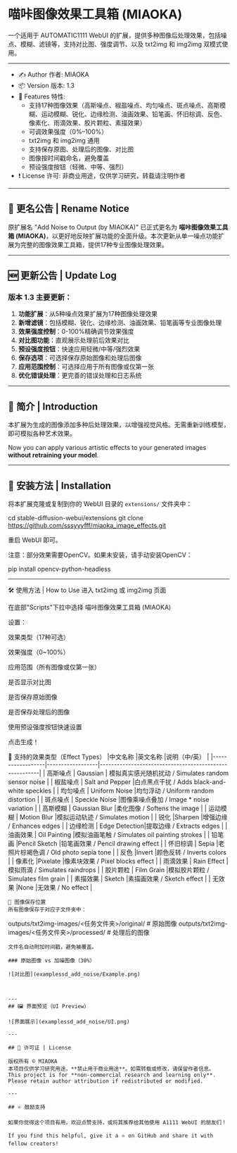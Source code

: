 # 喵咔图像效果工具箱 (MIAOKA)

一个适用于 AUTOMATIC1111 WebUI 的扩展，提供多种图像后处理效果，包括噪点、模糊、滤镜等，支持对比图、强度调节、以及 txt2img 和 img2img 双模式使用。

---

- ✍️ Author 作者: MIAOKA  
- 📦 Version 版本: 1.3  
- 🧪 Features 特性:
  - 支持17种图像效果（高斯噪点、椒盐噪点、均匀噪点、斑点噪点、高斯模糊、运动模糊、锐化、边缘检测、油画效果、铅笔画、怀旧棕调、反色、像素化、雨滴效果、胶片颗粒、素描效果）
  - 可调效果强度（0%–100%）
  - txt2img 和 img2img 通用
  - 支持保存原图、处理后的图像、对比图
  - 图像按时间戳命名，避免覆盖
  - 预设强度按钮（轻微、中等、强烈）
- ❗ License 许可: 非商业用途，仅供学习研究，转载请注明作者

---

## 🔄 更名公告 | Rename Notice

原扩展名 "Add Noise to Output (by MIAOKA)" 已正式更名为 **喵咔图像效果工具箱 (MIAOKA)**，以更好地反映扩展功能的全面升级。本次更新从单一噪点功能扩展为完整的图像效果工具箱，提供17种专业图像处理效果。

---

## 🆕 更新公告 | Update Log

### 版本 1.3 主要更新：
1. **功能扩展**：从5种噪点效果扩展为17种图像处理效果
2. **新增滤镜**：包括模糊、锐化、边缘检测、油画效果、铅笔画等专业图像处理
3. **效果强度控制**：0-100%精确调节效果强度
4. **对比图功能**：直观展示处理前后效果对比
5. **预设强度按钮**：快速应用轻微/中等/强烈效果
6. **保存选项**：可选择保存原始图像和处理后图像
7. **应用范围控制**：可选择应用于所有图像或仅第一张
8. **优化错误处理**：更完善的错误处理和日志系统

---

## 🧠 简介 | Introduction

本扩展为生成的图像添加多种后处理效果，以增强视觉风格。无需重新训练模型，即可模拟各种艺术效果。

Now you can apply various artistic effects to your generated images **without retraining your model**.

---

## 🚀 安装方法 | Installation

将本扩展克隆或复制到你的 WebUI 目录的 `extensions/` 文件夹中：


cd stable-diffusion-webui/extensions
git clone https://github.com/sssyyyfff/miaoka_image_effects.git

重启 WebUI 即可。

注意：部分效果需要OpenCV。如果未安装，请手动安装OpenCV：

pip install opencv-python-headless

---

🛠 使用方法 | How to Use
进入 txt2img 或 img2img 页面

在底部"Scripts"下拉中选择 喵咔图像效果工具箱 (MIAOKA)

设置：

效果类型（17种可选）

效果强度（0~100%）

应用范围（所有图像或仅第一张）

是否显示对比图

是否保存原始图像

是否保存处理后的图像

使用预设强度按钮快速设置

点击生成！

🎨 支持的效果类型（Effect Types）
|中文名称	       |英文名称	          |说明（中/英）                                             |
|------------------|------------------|--------------------------------------------------------|
| 高斯噪点         | Gaussian          | 模拟真实感光随机扰动 / Simulates random sensor noise |
| 椒盐噪点         |	Salt and Pepper	|白点黑点干扰 / Adds black-and-white speckles               |
| 均匀噪点         |	Uniform Noise	|均匀浮动 / Uniform random distortion               |
| 斑点噪点         |	Speckle Noise	|图像乘噪点叠加 / Image * noise variation               |
| 高斯模糊         |	Gaussian Blur	|柔化图像 / Softens the image               |
| 运动模糊         |	Motion Blur	|模拟运动轨迹 / Simulates motion               |
| 锐化	          |Sharpen	|增强边缘 / Enhances edges                              |
| 边缘检测         |	Edge Detection|提取边缘 / Extracts edges            |
| 油画效果         |	Oil Painting	|模拟油画笔触 / Simulates oil painting strokes               |
| 铅笔画	          |Pencil Sketch	|铅笔画效果 / Pencil drawing effect               |
| 怀旧棕调         |	Sepia	|老照片棕褐色调 / Old photo sepia tone               |
| 反色	          |Invert  |颜色反转 / Inverts colors               |
| 像素化	          |Pixelate	|像素块效果 / Pixel blocks effect               |
| 雨滴效果         |	Rain Effect	|模拟雨滴 / Simulates raindrops               |
| 胶片颗粒         |	Film Grain	|模拟胶片颗粒 / Simulates film grain               |
| 素描效果         |	Sketch	|素描画效果 / Sketch effect               |
| 无效果	          |None	|无效果 / No effect               |
```
📁 图像保存位置
所有图像保存于对应子文件夹中：

```
outputs/txt2img-images/<任务文件夹>/original/   # 原始图像
outputs/txt2img-images/<任务文件夹>/processed/ # 处理后的图像
```
文件名自动附加时间戳，避免被覆盖。

### 原始图像 vs 加噪图像（30%）

![对比图](examplessd_add_noise/Example.png)



---
## 🖼 界面预览（UI Preview）

![界面展示](examplessd_add_noise/UI.png)

---

## 📄 许可证 | License

版权所有 © MIAOKA  
本项目仅供学习研究用途，**禁止用于商业用途**。如需转载或修改，请保留作者信息。  
This project is for **non-commercial research and learning only**. Please retain author attribution if redistributed or modified.

---

## ⭐ 鼓励支持

如果你觉得这个项目有用，欢迎点赞支持，或将其推荐给其他使用 A1111 WebUI 的朋友们！

If you find this helpful, give it a ⭐ on GitHub and share it with fellow creators!